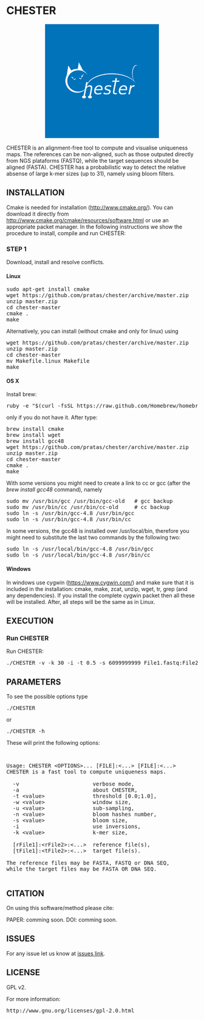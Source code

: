 # CHESTER #
<p align="center"><img src="/logo.png" 
alt="CHESTER" width="300" height="300" border="0" /></p>
CHESTER is an alignment-free tool to compute and visualise uniqueness maps.
The references can be non-aligned, such as those outputed directly from NGS plataforms (FASTQ), while the target sequences should be aligned (FASTA). CHESTER has a probabilistic way to detect the relative absense of large k-mer sizes (up to 31), namely using bloom filters.

## INSTALLATION ##

Cmake is needed for installation (http://www.cmake.org/). You can download it directly from http://www.cmake.org/cmake/resources/software.html or use an appropriate packet manager. In the following instructions we show the procedure to install, compile and run CHESTER:

### STEP 1

Download, install and resolve conflicts.

#### Linux 
<pre>
sudo apt-get install cmake
wget https://github.com/pratas/chester/archive/master.zip
unzip master.zip
cd chester-master
cmake .
make
</pre>

Alternatively, you can install (without cmake and only for linux) using

<pre>
wget https://github.com/pratas/chester/archive/master.zip
unzip master.zip
cd chester-master
mv Makefile.linux Makefile
make
</pre>

#### OS X
Install brew:
<pre>
ruby -e "$(curl -fsSL https://raw.github.com/Homebrew/homebrew/go/install)"
</pre>
only if you do not have it. After type:
<pre>
brew install cmake
brew install wget
brew install gcc48
wget https://github.com/pratas/chester/archive/master.zip
unzip master.zip
cd chester-master
cmake .
make
</pre>
With some versions you might need to create a link to cc or gcc (after the *brew install gcc48* command), namely
<pre>
sudo mv /usr/bin/gcc /usr/bin/gcc-old   # gcc backup
sudo mv /usr/bin/cc /usr/bin/cc-old     # cc backup
sudo ln -s /usr/bin/gcc-4.8 /usr/bin/gcc
sudo ln -s /usr/bin/gcc-4.8 /usr/bin/cc
</pre>
In some versions, the gcc48 is installed over /usr/local/bin, therefore you might need to substitute the last two commands by the following two:
<pre>
sudo ln -s /usr/local/bin/gcc-4.8 /usr/bin/gcc
sudo ln -s /usr/local/bin/gcc-4.8 /usr/bin/cc
</pre>

#### Windows

In windows use cygwin (https://www.cygwin.com/) and make sure that it is included in the installation: cmake, make, zcat, unzip, wget, tr, grep (and any dependencies). If you install the complete cygwin packet then all these will be installed. After, all steps will be the same as in Linux.

## EXECUTION

### Run CHESTER

Run CHESTER:

<pre>
./CHESTER -v -k 30 -i -t 0.5 -s 6099999999 File1.fastq:File2.fastq:File3.fasta FileA.fasta:FileB.fasta
</pre>

## PARAMETERS

To see the possible options type
<pre>
./CHESTER
</pre>
or
<pre>
./CHESTER -h
</pre>

These will print the following options:
<pre>
<p>
Usage: CHESTER &#60OPTIONS&#62... [FILE]:&#60...&#62 [FILE]:&#60...&#62
CHESTER is a fast tool to compute uniqueness maps.   
                                                     
  -v                       verbose mode,             
  -a                       about CHESTER,            
  -t &#60value&#62               threshold [0.0;1.0],      
  -w &#60value&#62               window size,              
  -u &#60value&#62               sub-sampling,             
  -n &#60value&#62               bloom hashes number,      
  -s &#60value&#62               bloom size,               
  -i                       use inversions,           
  -k &#60value&#62               k-mer size,               
                                                     
  [rFile1]:&#60rFile2&#62:&#60...&#62  reference file(s),   
  [tFile1]:&#60tFile2&#62:&#60...&#62  target file(s).           

The reference files may be FASTA, FASTQ or DNA SEQ,
while the target files may be FASTA OR DNA SEQ.                                     Report bugs to &#60{pratas,ap,pjf}@ua.pt&#62. 
</pre>

## CITATION ##

On using this software/method please cite:

PAPER: comming soon.
DOI: comming soon.

## ISSUES ##

For any issue let us know at [issues link](https://github.com/pratas/chester/issues).

## LICENSE ##

GPL v2.

For more information:
<pre>http://www.gnu.org/licenses/gpl-2.0.html</pre>

                                                    

